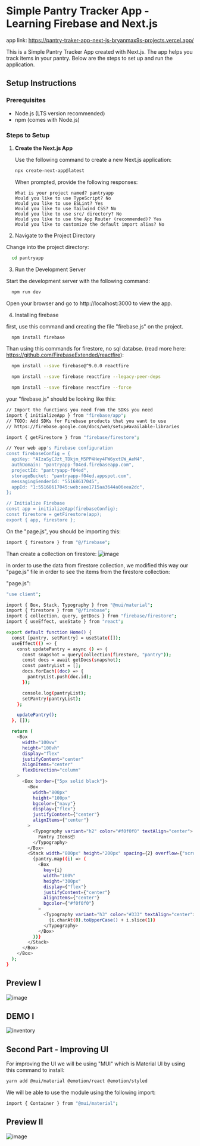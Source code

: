 # Simple Pantry Tracker App - Learning Firebase and Next.js

app link: https://pantry-traker-app-next-js-bryanmax9s-projects.vercel.app/

This is a Simple Pantry Tracker App created with Next.js. The app helps you track items in your pantry. Below are the steps to set up and run the application.

## Setup Instructions

### Prerequisites

- Node.js (LTS version recommended)
- npm (comes with Node.js)

### Steps to Setup

1.  **Create the Next.js App**

    Use the following command to create a new Next.js application:

    ```bash
    npx create-next-app@latest
    ```

    When prompted, provide the following responses:

        What is your project named? pantryapp
        Would you like to use TypeScript? No
        Would you like to use ESLint? Yes
        Would you like to use Tailwind CSS? No
        Would you like to use src/ directory? No
        Would you like to use the App Router (recommended)? Yes
        Would you like to customize the default import alias? No

2.  Navigate to the Project Directory

Change into the project directory:

```bash
  cd pantryapp
```

3.  Run the Development Server

Start the development server with the following command:

```bash
  npm run dev
```

Open your browser and go to http://localhost:3000 to view the app.

4. Installing firebase

first, use this command and creating the file "firebase.js" on the project.
```bash
  npm install firebase
```

Than using this commands for firestore, no sql databse. (read more here: https://github.com/FirebaseExtended/reactfire):

```bash
  npm install --save firebase@^9.0.0 reactfire
```

```bash
  npm install --save firebase reactfire --legacy-peer-deps
```

```bash
  npm install --save firebase reactfire --force
```

your "firebase.js" should be looking like this:

```bash
// Import the functions you need from the SDKs you need
import { initializeApp } from "firebase/app";
// TODO: Add SDKs for Firebase products that you want to use
// https://firebase.google.com/docs/web/setup#available-libraries

import { getFirestore } from "firebase/firestore";

// Your web app's Firebase configuration
const firebaseConfig = {
  apiKey: "AIzaSyCJzt_TDkjm_M5PP4Hey4FW6yxtGW_AeM4",
  authDomain: "pantryapp-f04ed.firebaseapp.com",
  projectId: "pantryapp-f04ed",
  storageBucket: "pantryapp-f04ed.appspot.com",
  messagingSenderId: "55168617045",
  appId: "1:55168617045:web:aee1715aa3644a06eea2dc",
};

// Initialize Firebase
const app = initializeApp(firebaseConfig);
const firestore = getFirestore(app);
export { app, firestore };

```

On the "page.js", you should be importing this:

```bash
import { firestore } from "@/firebase";
```

Than create a collection on firestore:
![image](https://github.com/user-attachments/assets/739ba7c8-5811-4f79-a108-bebabae30b3f)

in order to use the data from firestore collection, we modified this way our "page.js" file in order to see the items from the firestore collection:

"page.js":

```bash
"use client";

import { Box, Stack, Typography } from "@mui/material";
import { firestore } from "@/firebase";
import { collection, query, getDocs } from "firebase/firestore";
import { useEffect, useState } from "react";

export default function Home() {
  const [pantry, setPantry] = useState([]);
  useEffect(() => {
    const updatePantry = async () => {
      const snapshot = query(collection(firestore, "pantry"));
      const docs = await getDocs(snapshot);
      const pantryList = [];
      docs.forEach((doc) => {
        pantryList.push(doc.id);
      });

      console.log(pantryList);
      setPantry(pantryList);
    };

    updatePantry();
  }, []);

  return (
    <Box
      width="100vw"
      height="100vh"
      display="flex"
      justifyContent="center"
      alignItems="center"
      flexDirection="column"
    >
      <Box border={"5px solid black"}>
        <Box
          width="800px"
          height="100px"
          bgcolor={"navy"}
          display={"flex"}
          justifyContent={"center"}
          alignItems={"center"}
        >
          <Typography variant="h2" color="#f0f0f0" textAlign="center">
            Pantry Items📦
          </Typography>
        </Box>
        <Stack width="800px" height="200px" spacing={2} overflow={"scroll"}>
          {pantry.map((i) => (
            <Box
              key={i}
              width="100%"
              height="300px"
              display={"flex"}
              justifyContent={"center"}
              alignItems={"center"}
              bgcolor={"#f0f0f0"}
            >
              <Typography variant="h3" color="#333" textAlign="center">
                {i.charAt(0).toUpperCase() + i.slice(1)}
              </Typography>
            </Box>
          ))}
        </Stack>
      </Box>
    </Box>
  );
}
```

## Preview I

![image](https://github.com/user-attachments/assets/f833d1de-a51a-43e8-837f-13989e7c2989)

## DEMO I

![inventory](https://github.com/user-attachments/assets/b3de29cb-4301-4b5e-ab8f-e715a7f0677e)


## Second Part - Improving UI 

For improving the UI we will be using "MUI" which is Material UI by using this command to install:

```bash
yarn add @mui/material @emotion/react @emotion/styled
```

We will be able to use the module using the following import:

```bash
import { Container } from "@mui/material";
```

## Preview II

![image](https://github.com/user-attachments/assets/527bafb4-1020-46b9-9fc4-5f8a52a49c6b)




